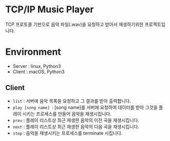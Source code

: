 # TCP/IP Music Player

TCP 프로토콜 기반으로 음악 파일(.wav)을 요청하고 받아서 재생하기위한 프로젝트입니다.

# Environment
- Server : linux, Python3
- Client : macOS, Python3

## Client
- `list` : 서버에 음악 목록을 요청하고 그 결과를 받아 출력합니다.
- `play [song name] `: [song name]를 서버에 요청하여 데이터를 받아 그것을 플레이 시키는 프로세스를 만들어 음악을 재생시킵니다.
- `prev` : 플레이 리스트상 최근 재생한 음악의 이전 곡을 재생시킵니다.
- `next` : 플레이 리스트상 최근 재생한 음악의 다음 곡을 재생시킵니다.
- `stop` : 음악을 재생시키는 프로세스를 terminate 시킵니다.